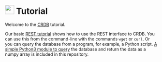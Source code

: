 # <a href="https://lpsc.in2p3.fr/crdb"><img height=30em src="https://lpsc.in2p3.fr/crdb-dev/img/crdb_logo.svg"/></a> Tutorial

Welcome to the [CRDB](https://lpsc.in2p3.fr/crdb) tutorial.

Our basic [REST tutorial](./CRDB%20REST%20query%20tutorial.ipynb) shows how to use the REST interface to CRDB. You can use this from the command-line with the commands `wget` or `curl`. Or you can query the database from a program, for example, a Python script. [A simple Python3 module to query](./crdb.py) the database and return the data as a numpy array is included in this repository.
